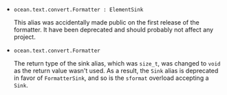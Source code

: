* `ocean.text.convert.Formatter : ElementSink`

  This alias was accidentally made public on the first release of the formatter.
  It have been deprecated and should probably not affect any project.

* `ocean.text.convert.Formatter`

  The return type of the sink alias, which was `size_t`, was changed to `void`
  as the return value wasn't used.
  As a result, the `Sink` alias is deprecated in favor of `FormatterSink`,
  and so is the `sformat` overload accepting a `Sink`.

